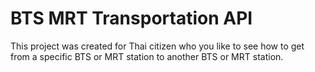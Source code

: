 # BTS MRT Transportation API
This project was created for Thai citizen who you like to see how to get from a specific BTS or MRT station to another BTS or MRT station.
